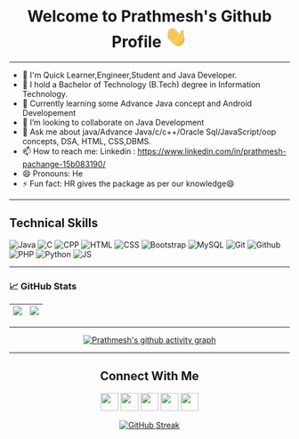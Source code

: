 <div align="center">
  
# Welcome to Prathmesh's Github Profile <img src="https://raw.githubusercontent.com/ABSphreak/ABSphreak/master/gifs/Hi.gif" width="40px"> 

<!-- [![Intro of me](https://readme-typing-svg.demolab.com?font=Fira+Code&pause=1000&center=true&vCenter=true&width=435&lines=Who+is+Guruprasad%3F;Engineering+Student;A+Passionate+Programmer;Web+Development+Enthusiastic)](https://git.io/typing-svg)
 -->
</div>



--------------------------------------------------------------------------------------------------------

  
- 🔭 I'm Quick Learner,Engineer,Student and Java Developer. 
- 🔭 I hold a Bachelor of Technology (B.Tech) degree in Information Technology.
- 🌱 Currently learning some Advance Java concept and Android Developement 
- 👯 I’m looking to collaborate on Java Development
- 💬 Ask me about java/Advance Java/c/c++/Oracle Sql/JavaScript/oop concepts, DSA, HTML, CSS,DBMS.
- 📫 How to reach me: Linkedin : https://www.linkedin.com/in/prathmesh-pachange-15b083190/
- 😄 Pronouns: He
- ⚡ Fun fact: HR gives the package as per our knowledge😄

-------------------------------------------------------------------------------------------------------------

## Technical Skills
<img src="https://img.shields.io/badge/Java-ED8B00?style=for-the-badge&logo=java&logoColor=white" alt="Java"> <img src="https://img.shields.io/badge/C-00599C?style=for-the-badge&logo=c&logoColor=white" alt="C"> <img src="https://img.shields.io/badge/C%2B%2B-00599C?style=for-the-badge&logo=c%2B%2B&logoColor=white" alt="CPP"> <img src="https://img.shields.io/badge/HTML-239120?style=for-the-badge&logo=html5&logoColor=white" alt="HTML"> <img src="https://img.shields.io/badge/CSS-239120?&style=for-the-badge&logo=css3&logoColor=white" alt="CSS"> <img src="https://img.shields.io/badge/Bootstrap-563D7C?style=for-the-badge&logo=bootstrap&logoColor=white" alt="Bootstrap"> <img src="https://img.shields.io/badge/MySQL-00000F?style=for-the-badge&logo=mysql&logoColor=white" alt="MySQL"> <img src="https://img.shields.io/badge/git-%23F05033.svg?style=for-the-badge&logo=git&logoColor=white" alt="Git"> <img src="https://img.shields.io/badge/github-%23121011.svg?style=for-the-badge&logo=github&logoColor=white" alt="Github"> <img src="https://img.shields.io/badge/php-%23777BB4.svg?style=for-the-badge&logo=php&logoColor=white" alt="PHP">    <img src="https://img.shields.io/badge/Python-3776AB?style=for-the-badge&logo=python&logoColor=white" alt="Python"> <img src="https://img.shields.io/badge/JavaScript-F7DF1E?style=for-the-badge&logo=javascript&logoColor=black" alt="JS">


<!-- ------------------------------------------------------------------------------------------------------------- -->

<!-- [![Top Langs](https://github-readme-stats.vercel.app/api/top-langs/?username=Prathmeshpachange&layout=compact)](#)

[![Top Langs](https://github-readme-stats.vercel.app/api/top-langs/?username=Prathmeshpachange&langs_count=8)](#) -->

<!-- --------------------------------------------------------------------------------------------------------------
<img src="https://github-readme-stats.vercel.app/api?username=Prathmeshpachange&&show_icons=true&title_color=ffffff&icon_color=bb2acf&text_color=daf7dc&bg_color=191919">    -->

--------------------------------------------------------------------------------------------------------------

###  📈 GitHub Stats

<div align="center">
<!-- ![Github Proflie Summary](https://github-profile-summary-cards.vercel.app/api/cards/profile-details?username=Prathmeshpachange&theme=github_dark)
 -->


| <img src="https://github-readme-stats.vercel.app/api?username=Prathmeshpachange&&show_icons=true&count_private=true&theme=github_dark"> | <img src="https://github-readme-streak-stats.herokuapp.com/?user=Prathmeshpachange&theme=blueberry_duo"/> |
| --- | ---- |
  
--------------------------------------------------------------------------------------------------------------
[![Prathmesh's github activity graph](https://github-readme-activity-graph.cyclic.app/graph?username=Prathmeshpachange&theme=react-dark)](https://github.com/ashutosh00710/github-readme-activity-graph)

--------------------------------------------------------------------------------------------------------------
<!-- ## Connect With Me 

<div id="badges">
  <a href="https://www.linkedin.com/in/prathmesh-pachange-15b083190/">
    <img src="https://img.shields.io/badge/LinkedIn-blue?style=for-the-badge&logo=linkedin&logoColor=white" alt="LinkedIn Badge"/>
  </a>
  <a href="https://twitter.com/imPpachange">
    <img src="https://img.shields.io/badge/Twitter-blue?style=for-the-badge&logo=twitter&logoColor=white" alt="Twitter Badge"/>
  </a>
</div>
   -->
  
  ## Connect With Me

<!--   ***************************************************************************************************************************************************************** -->

  <p align="center">

<a href="https://www.facebook.com/prathmesh.pachange" target="_blank" rel="noreferrer"><img src="https://raw.githubusercontent.com/danielcranney/readme-generator/main/public/icons/socials/facebook.svg" width="32" height="32" /></a> 
    <a href="https://www.github.com/Prathmeshpachange" target="_blank" rel="noreferrer"><img src="https://raw.githubusercontent.com/danielcranney/readme-generator/main/public/icons/socials/github.svg" width="32" height="32" /></a> 
    <a href="http://www.instagram.com/prathmesh.pachange" target="_blank" rel="noreferrer"><img src="https://raw.githubusercontent.com/danielcranney/readme-generator/main/public/icons/socials/instagram.svg" width="32" height="32" /></a> 
      <a href="https://www.linkedin.com/in/prathmesh-pachange-15b083190/" target="_blank" rel="noreferrer"><img src="https://raw.githubusercontent.com/danielcranney/readme-generator/main/public/icons/socials/linkedin.svg" width="32" height="32" /></a> 
 <a href="https://www.twitter.com/imPpachange" target="_blank" rel="noreferrer"><img src="https://raw.githubusercontent.com/danielcranney/readme-generator/main/public/icons/socials/twitter.svg" width="32" height="32" /></a> 

  
<!-- ***************************************************************************************************************************************************************** -->
  
<!--   <div align="center">
  
 ![Profile Views](https://komarev.com/ghpvc/?username=Prathmeshpachange)

</div> -->

[![GitHub Streak](https://streak-stats.demolab.com?user=Prathmeshpachange)](https://git.io/streak-stats)

  <!---Prathmeshpachange/Prathmeshpachange is a ✨ special ✨ repository because its `README.md` (this file) appears on your GitHub profile.
You can click the Preview link to take a look at your changes.
--->
